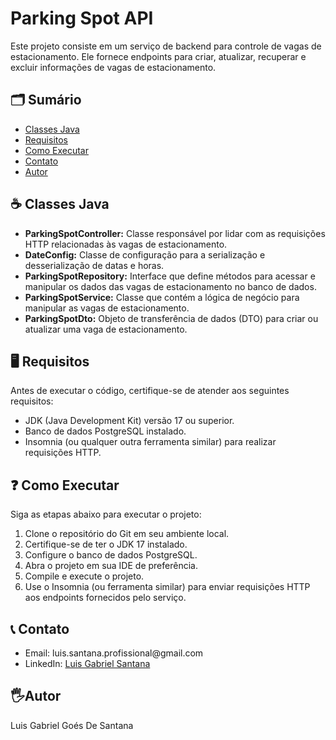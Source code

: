 
<h1>Parking Spot API</h1>
<p>Este projeto consiste em um serviço de backend para controle de vagas de estacionamento. Ele fornece endpoints para criar, atualizar, recuperar e excluir informações de vagas de estacionamento.</p>
<h2> 🗂️ Sumário</h2>
<ul>
  <li><a href="#classes-java">Classes Java</a></li>
  <li><a href="#requisitos">Requisitos</a></li>
  <li><a href="#como-executar">Como Executar</a></li>
  <li><a href="#contato">Contato</a></li>
  <li><a href="#autor">Autor</a></li>
</ul>
<h2 id="classes-java"> ☕ Classes Java</h2>
<ul>
  <li><strong>ParkingSpotController:</strong> Classe responsável por lidar com as requisições HTTP relacionadas às vagas de estacionamento.</li>
  <li><strong>DateConfig:</strong> Classe de configuração para a serialização e desserialização de datas e horas.</li>
  <li><strong>ParkingSpotRepository:</strong> Interface que define métodos para acessar e manipular os dados das vagas de estacionamento no banco de dados.</li>
  <li><strong>ParkingSpotService:</strong> Classe que contém a lógica de negócio para manipular as vagas de estacionamento.</li>
  <li><strong>ParkingSpotDto:</strong> Objeto de transferência de dados (DTO) para criar ou atualizar uma vaga de estacionamento.</li>
</ul>
<h2 id="requisitos"> 🖥️ Requisitos</h2>
<p>Antes de executar o código, certifique-se de atender aos seguintes requisitos:</p>
<ul>
  <li>JDK (Java Development Kit) versão 17 ou superior.</li>
  <li>Banco de dados PostgreSQL instalado.</li>
  <li>Insomnia (ou qualquer outra ferramenta similar) para realizar requisições HTTP.</li>
</ul>
<h2 id="como-executar"> ❓ Como Executar</h2>
<p>Siga as etapas abaixo para executar o projeto:</p>
<ol>
  <li>Clone o repositório do Git em seu ambiente local.</li>
  <li>Certifique-se de ter o JDK 17 instalado.</li>
  <li>Configure o banco de dados PostgreSQL.</li>
  <li>Abra o projeto em sua IDE de preferência.</li>
  <li>Compile e execute o projeto.</li>
  <li>Use o Insomnia (ou ferramenta similar) para enviar requisições HTTP aos endpoints fornecidos pelo serviço.</li>
</ol>
<h2 id="contato"> 📞 Contato</h2>
<ul>
  <li>Email: luis.santana.profissional@gmail.com</li>
  <li>LinkedIn: <a href="https://www.linkedin.com/in/luisgabrielsantana/">Luis Gabriel Santana</a></li>
</ul>
  <h2 id="autor">🖐️Autor</h2>
  <p>Luis Gabriel Goés De Santana</p>
